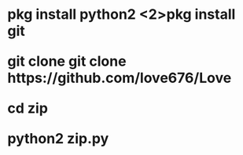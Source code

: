 <h1>pkg install python2
<2>pkg install git
<p>git clone git clone https://github.com/love676/Love
<p>cd zip
<p>python2 zip.py

